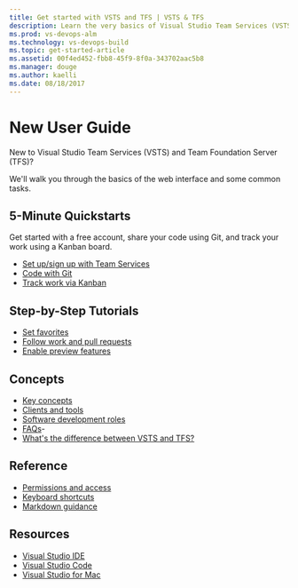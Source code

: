 ```yaml
---
title: Get started with VSTS and TFS | VSTS & TFS    
description: Learn the very basics of Visual Studio Team Services (VSTS) and Team Foundation Server (TFS).  
ms.prod: vs-devops-alm
ms.technology: vs-devops-build
ms.topic: get-started-article  
ms.assetid: 00f4ed452-fbb8-45f9-8f0a-343702aac5b8  
ms.manager: douge
ms.author: kaelli
ms.date: 08/18/2017
---
```


# New User Guide

New to Visual Studio Team Services (VSTS) and Team Foundation Server (TFS)? 

We'll walk you through the basics of the web interface and some common tasks.  

<!---
## Overview
[What is VSTS?](what-is-vsts.md)
[What is TFS?](what-is-tfs.md)
[Overview of services](../services.md)
-->


## 5-Minute Quickstarts

Get started with a free account, share your code using Git, and track your work using a Kanban board.  

- [Set up/sign up with Team Services](/vsts/accounts/sign-up-for-visual-studio-team-services?toc=/vsts/user-guide/toc.json&bc=/vsts/user-guide/breadcrumb/toc.json)  
- [Code with Git](/vsts/git/create-new-repo?toc=/vsts/user-guide/toc.json&bc=/vsts/user-guide/breadcrumb/toc.json)
- [Track work via Kanban](/vsts/work/kanban/kanban-quickstart?toc=/vsts/user-guide/toc.json&&bc=/vsts/user-guide/breadcrumb/toc.json)



## Step-by-Step Tutorials  

- [Set favorites](/vsts/collaborate/set-favorites?toc=/vsts/user-guide/toc.json&bc=/vsts/user-guide/breadcrumb/toc.json)
- [Follow work and pull requests](/vsts/collaborate/follow-work-items??toc=/vsts/user-guide/toc.json&bc=/vsts/user-guide/breadcrumb/toc.json)
- [Enable preview features](/vsts/collaborate/preview-features?toc=/vsts/user-guide/toc.json&bc=/vsts/user-guide/breadcrumb/toc.json)  
 

## Concepts  

- [Key concepts](../concepts.md)    
- [Clients and tools](../tools.md)     
- [Software development roles](../roles.md)   
- [FAQs](../faqs.md)- 
- [What's the difference between VSTS and TFS?](../about-vsts-tfs.md)  


## Reference
- [Permissions and access](/vsts/security/permissions-access?toc=/vsts/user-guide/toc.json&bc=/vsts/user-guide/breadcrumb/toc.json)
- [Keyboard shortcuts](/vsts/reference/keyboard-shortcuts?toc=/vsts/user-guide/toc.json&bc=/vsts/user-guide/breadcrumb/toc.json)
- [Markdown guidance](/vsts/reference/markdown-guidance?toc=/vsts/user-guide/toc.json&bc=/vsts/user-guide/breadcrumb/toc.json)


## Resources

- [Visual Studio IDE](https://docs.microsoft.com/visualstudio/)
- [Visual Studio Code](https://code.visualstudio.com/docs)
- [Visual Studio for Mac](https://docs.microsoft.com/visualstudio/mac)